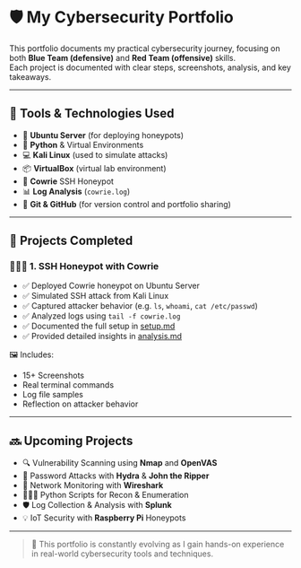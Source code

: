 # 🛡️ My Cybersecurity Portfolio

This portfolio documents my practical cybersecurity journey, focusing on both **Blue Team (defensive)** and **Red Team (offensive)** skills.  
Each project is documented with clear steps, screenshots, analysis, and key takeaways.

---

## 🧰 Tools & Technologies Used

- 🐧 **Ubuntu Server** (for deploying honeypots)
- 🐍 **Python** & Virtual Environments
- 💻 **Kali Linux** (used to simulate attacks)
- 📦 **VirtualBox** (virtual lab environment)
- 🔐 **Cowrie** SSH Honeypot
- 📊 **Log Analysis** (`cowrie.log`)
- 🧠 **Git & GitHub** (for version control and portfolio sharing)

---

## 📂 Projects Completed

### 🕵🏽‍♂️ 1. SSH Honeypot with Cowrie

- ✅ Deployed Cowrie honeypot on Ubuntu Server
- ✅ Simulated SSH attack from Kali Linux
- ✅ Captured attacker behavior (e.g. `ls`, `whoami`, `cat /etc/passwd`)
- ✅ Analyzed logs using `tail -f cowrie.log`
- ✅ Documented the full setup in [setup.md](./setup.md)
- ✅ Provided detailed insights in [analysis.md](./analysis.md)

🖼️ Includes:  
- 15+ Screenshots  
- Real terminal commands  
- Log file samples  
- Reflection on attacker behavior

---

## 🔜 Upcoming Projects

- 🔍 Vulnerability Scanning using **Nmap** and **OpenVAS**
- 🔐 Password Attacks with **Hydra** & **John the Ripper**
- 📡 Network Monitoring with **Wireshark**
- 👨🏽‍💻 Python Scripts for Recon & Enumeration
- 🛡️ Log Collection & Analysis with **Splunk**
- 💡 IoT Security with **Raspberry Pi** Honeypots

---

> 🔁 This portfolio is constantly evolving as I gain hands-on experience in real-world cybersecurity tools and techniques.
